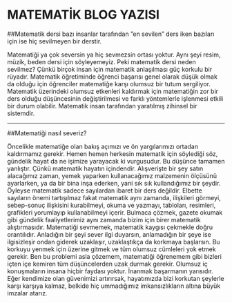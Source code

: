 # MATEMATİK BLOG YAZISI
##Matematik dersi bazı insanlar tarafından ”en sevilen” ders iken bazıları için ise hiç sevilmeyen bir derstir.

Matematiği ya çok seversin ya hiç sevmezsin ortası yoktur. Aynı şeyi resim, müzik, beden dersi için söyleyemeyiz.
Peki matematik dersi neden sevilmez?
Çünkü birçok insan için matematik anlaşılması güç korkulu bir rüyadır. Matematik öğretiminde öğrenci başarısı genel olarak düşük olmak da olduğu için öğrenciler matematiğe karşı olumsuz bir tutum sergiliyor. Matematik üzerindeki olumsuz etkenleri kaldırmak için matematiğin zor bir ders olduğu düşüncesinin değiştirilmesi ve farklı yöntemlerle işlenmesi etkili bir durum olabilir. Matematik insan tarafından yaratılmış zihinsel bir sistemdir.

---------------------------------------------------------------------------------
##Matematiği nasıl severiz?

Öncelikle matematiğe olan bakış açımızı ve ön yargılarımızı ortadan kaldırmamız gerekir. Hemen hemen herkesin matematik için söylediği söz, gündelik hayat da ne işimize yarayacak ki vurgusudur. Bu düşünce tamamen yanlıştır. Çünkü matematik hayatın içindendir. Alışverişte bir şey satın alacağımız zaman, yemek yaparken kullanacağımız malzemenin ölçüsünü ayarlarken, ya da bir bina inşa ederken, yani sık sık kullandığımız bir şeydir. Öyleyse matematik sadece sayılardan ibaret bir ders değildir. Elbette sayıların önemi tartışılmaz fakat matematik aynı zamanda, ilişkileri görmeyi, sebep-sonuç ilişkisini kurabilmeyi, okuma ve yazmayı, tabloları, resimleri, grafikleri yorumlayıp kullanabilmeyi içerir. Bulmaca çözmek, gazete okumak gibi gündelik faaliyetlerimiz aynı zamanda bizim için birer matematik alıştırmasıdır. Matematiği sevmemek, matematik kaygısı çekmekle doğru orantılıdır. Anladığın bir şeyi sever ilgi duyarsın, anlamadığın bir şeye ise ilgisizleşir ondan giderek uzaklaşır, uzaklaştıkça da korkmaya başlarsın. Bu korkuyu yenmek için üzerine gitmek ve tüm olumsuz cümleleri yok etmek gerekir. Ben bu problemi asla çözemem, matematiği öğrenemem gibi bizleri içten içe kemiren tüm düşüncelerden uzak durmak gerekir. Olumsuz iç konuşmaların insana hiçbir faydası yoktur. İnanmak başarmanın yarısıdır. Eğer kendimize olan güvenimizi artırırsak, hayatımızda bizi korkutan şeylerle karşı karşıya kalmaz, belkide hiç ummadığımız imkansızlıkların altına büyük imzalar atarız.
